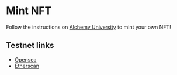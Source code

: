 # Mint NFT

Follow the instructions on [Alchemy University](https://university.alchemypreview.com/course/ethereum/md/how-to-mint-nfts) to mint your own NFT!

## Testnet links

- <a href="https://testnets.opensea.io/assets/goerli/0xffb26d84734b843ebf2052188e8ec55d78643679/0" target="_blank">Opensea</a>
- <a href="https://goerli.etherscan.io/address/0xFFb26D84734b843EBF2052188E8Ec55D78643679" target="_blank">Etherscan</a>
